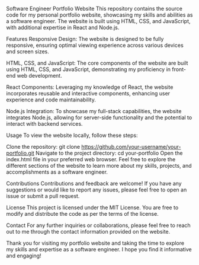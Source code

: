 Software Engineer Portfolio Website
This repository contains the source code for my personal portfolio website, showcasing my skills and abilities as a software engineer. The website is built using HTML, CSS, and JavaScript, with additional expertise in React and Node.js.

Features
Responsive Design: The website is designed to be fully responsive, ensuring optimal viewing experience across various devices and screen sizes.

HTML, CSS, and JavaScript: The core components of the website are built using HTML, CSS, and JavaScript, demonstrating my proficiency in front-end web development.

React Components: Leveraging my knowledge of React, the website incorporates reusable and interactive components, enhancing user experience and code maintainability.

Node.js Integration: To showcase my full-stack capabilities, the website integrates Node.js, allowing for server-side functionality and the potential to interact with backend services.

Usage
To view the website locally, follow these steps:

Clone the repository: git clone https://github.com/your-username/your-portfolio.git
Navigate to the project directory: cd your-portfolio
Open the index.html file in your preferred web browser.
Feel free to explore the different sections of the website to learn more about my skills, projects, and accomplishments as a software engineer.

Contributions
Contributions and feedback are welcome! If you have any suggestions or would like to report any issues, please feel free to open an issue or submit a pull request.

License
This project is licensed under the MIT License. You are free to modify and distribute the code as per the terms of the license.

Contact
For any further inquiries or collaborations, please feel free to reach out to me through the contact information provided on the website.

Thank you for visiting my portfolio website and taking the time to explore my skills and expertise as a software engineer. I hope you find it informative and engaging!